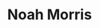 ---
layout: employee
skillsid: 11
title: 'Noah Morris'
permalink: /employees/:title 
location: 'Seattle Washington'
position: 'Deputy Director Division of Lands and Waterways'
availability: 21
internal: true
categories: 
- employees
phoneNumber: 555-555-5555
email: email@gmail.com
manage: false
---